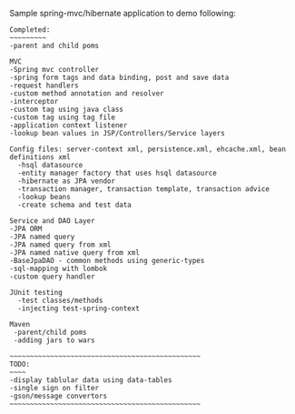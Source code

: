 Sample spring-mvc/hibernate application to demo following:
~~~~~~~~~~~~~~~~~~~~~~~~~~~~~~~~~~~~~~~~~~~~~~~~~~~~~~~~~~~~
Completed:
~~~~~~~~~
-parent and child poms

MVC
-Spring mvc controller
-spring form tags and data binding, post and save data
-request handlers
-custom method annotation and resolver
-interceptor
-custom tag using java class
-custom tag using tag file
-application context listener
-lookup bean values in JSP/Controllers/Service layers

Config files: server-context xml, persistence.xml, ehcache.xml, bean definitions xml
  -hsql datasource
  -entity manager factory that uses hsql datasource
  -hibernate as JPA vendor
  -transaction manager, transaction template, transaction advice 
  -lookup beans
  -create schema and test data

Service and DAO Layer
-JPA ORM
-JPA named query
-JPA named query from xml
-JPA named native query from xml
-BaseJpaDAO - common methods using generic-types
-sql-mapping with lombok
-custom query handler

JUnit testing
  -test classes/methods 
  -injecting test-spring-context

Maven
 -parent/child poms
 -adding jars to wars  

~~~~~~~~~~~~~~~~~~~~~~~~~~~~~~~~~~~~~~~~~~~~~~~
TODO:
~~~~
-display tablular data using data-tables
-single sign on filter
-gson/message convertors
~~~~~~~~~~~~~~~~~~~~~~~~~~~~~~~~~~~~~~~~~~~~~~~

